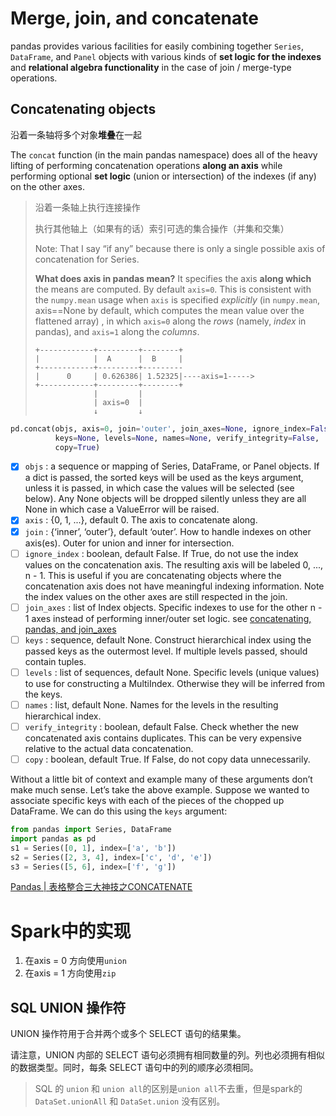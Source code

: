 # Merge, join, and concatenate
pandas provides various facilities for easily combining together `Series`, `DataFrame`, and `Panel` objects with various kinds of **set logic for the indexes** and **relational algebra functionality** in the case of join / merge-type operations.

## Concatenating objects

沿着一条轴将多个对象**堆叠**在一起

The `concat` function (in the main pandas namespace) does all of the heavy lifting of performing concatenation operations **along an axis** while performing optional **set logic** (union or intersection) of the indexes (if any) on the other axes. 

> 沿着一条轴上执行连接操作
>
> 执行其他轴上（如果有的话）索引可选的集合操作（并集和交集）
>
> Note:
>    That I say “if any” because there is only a single possible axis of concatenation for Series.
>
> **What does axis in pandas mean?**
> It specifies the axis **along which** the means are computed. By default `axis=0`. This is consistent with the `numpy.mean` usage when `axis` is specified *explicitly* (in `numpy.mean`, axis==None by default, which computes the mean value over the flattened array) , in which `axis=0` along the *rows* (namely, *index* in pandas), and `axis=1` along the *columns*.
>
> ```
> +------------+---------+--------+
> |            |  A      |  B     |
> +------------+---------+---------
> |      0     | 0.626386| 1.52325|----axis=1----->
> +------------+---------+--------+
>              |         |
>              | axis=0  |
>              ↓         ↓
> ```

```python
pd.concat(objs, axis=0, join='outer', join_axes=None, ignore_index=False,
          keys=None, levels=None, names=None, verify_integrity=False,
          copy=True)
```

- [x] `objs` : a sequence or mapping of Series, DataFrame, or Panel objects. If a dict is passed, the sorted keys will be used as the keys argument, unless it is passed, in which case the values will be selected (see below). Any None objects will be dropped silently unless they are all None in which case a ValueError will be raised.
- [x] `axis` : {0, 1, ...}, default 0. The axis to concatenate along.
- [x] `join` : {‘inner’, ‘outer’}, default ‘outer’. How to handle indexes on other axis(es). Outer for union and inner for intersection.
- [ ] `ignore_index` : boolean, default False. If True, do not use the index values on the concatenation axis. The resulting axis will be labeled 0, ..., n - 1. This is useful if you are concatenating objects where the concatenation axis does not have meaningful indexing information. Note the index values on the other axes are still respected in the join.
- [ ] `join_axes` : list of Index objects. Specific indexes to use for the other n - 1 axes instead of performing inner/outer set logic. see [concatenating, pandas, and join_axes](http://stackoverflow.com/questions/27391081/concatenating-pandas-and-join-axes)
- [ ] `keys` : sequence, default None. Construct hierarchical index using the passed keys as the outermost level. If multiple levels passed, should contain tuples.
- [ ] `levels` : list of sequences, default None. Specific levels (unique values) to use for constructing a MultiIndex. Otherwise they will be inferred from the keys.
- [ ] `names` : list, default None. Names for the levels in the resulting hierarchical index.
- [ ] `verify_integrity` : boolean, default False. Check whether the new concatenated axis contains duplicates. This can be very expensive relative to the actual data concatenation.
- [ ] `copy` : boolean, default True. If False, do not copy data unnecessarily.

Without a little bit of context and example many of these arguments don’t make much sense. Let’s take the above example. Suppose we wanted to associate specific keys with each of the pieces of the chopped up DataFrame. We can do this using the `keys` argument:



```python
from pandas import Series, DataFrame
import pandas as pd
s1 = Series([0, 1], index=['a', 'b'])
s2 = Series([2, 3, 4], index=['c', 'd', 'e'])
s3 = Series([5, 6], index=['f', 'g'])
```

[Pandas | 表格整合三大神技之CONCATENATE](https://zhuanlan.zhihu.com/p/24892205)



# Spark中的实现

1. 在axis = 0 方向使用`union`
2. 在axis = 1 方向使用`zip`

## SQL UNION 操作符

UNION 操作符用于合并两个或多个 SELECT 语句的结果集。

请注意，UNION 内部的 SELECT 语句必须拥有相同数量的列。列也必须拥有相似的数据类型。同时，每条 SELECT 语句中的列的顺序必须相同。

> SQL 的 `union` 和 `union all`的区别是`union all`不去重，但是spark的 `DataSet.unionAll` 和 `DataSet.union` 没有区别。